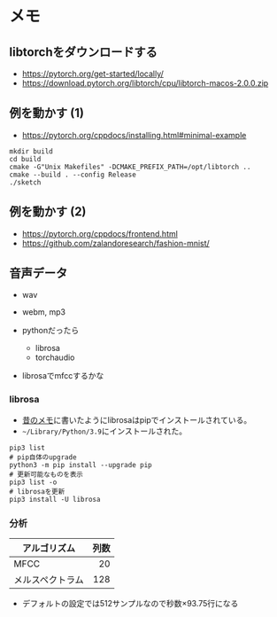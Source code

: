 # メモ

## libtorchをダウンロードする

- https://pytorch.org/get-started/locally/
- https://download.pytorch.org/libtorch/cpu/libtorch-macos-2.0.0.zip

## 例を動かす (1)

- https://pytorch.org/cppdocs/installing.html#minimal-example

```
mkdir build
cd build
cmake -G"Unix Makefiles" -DCMAKE_PREFIX_PATH=/opt/libtorch ..
cmake --build . --config Release
./sketch
```

## 例を動かす (2)

- https://pytorch.org/cppdocs/frontend.html
- https://github.com/zalandoresearch/fashion-mnist/

## 音声データ

- wav
- webm, mp3

- pythonだったら
  - librosa
  - torchaudio

- librosaでmfccするかな

### librosa

- [昔のメモ](../docs/DESIGN.md)に書いたようにlibrosaはpipでインストールされている。
- `~/Library/Python/3.9`にインストールされた。

```
pip3 list
# pip自体のupgrade
python3 -m pip install --upgrade pip
# 更新可能なものを表示
pip3 list -o
# librosaを更新
pip3 install -U librosa
```

### 分析

| アルゴリズム     | 列数 |
|------------------|-----:|
| MFCC             | 20   |
| メルスペクトラム | 128  |

- デフォルトの設定では512サンプルなので秒数×93.75行になる

